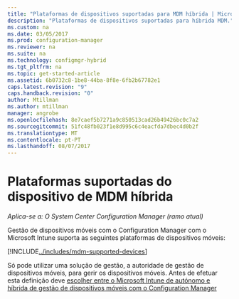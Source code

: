 ```yaml
---
title: "Plataformas de dispositivos suportadas para MDM híbrida | Microsoft Docs"
description: "Plataformas de dispositivos suportadas para híbrida MDM."
ms.custom: na
ms.date: 03/05/2017
ms.prod: configuration-manager
ms.reviewer: na
ms.suite: na
ms.technology: configmgr-hybrid
ms.tgt_pltfrm: na
ms.topic: get-started-article
ms.assetid: 6b0732c8-1be8-44ba-8f8e-6fb2b67782e1
caps.latest.revision: "9"
caps.handback.revision: "0"
author: Mtillman
ms.author: mtillman
manager: angrobe
ms.openlocfilehash: 8e7caef5b7271a9c850513cad26b49426bc0c7a2
ms.sourcegitcommit: 51fc48fb023f1e8d995c6c4eacfda7dbec4d0b2f
ms.translationtype: MT
ms.contentlocale: pt-PT
ms.lasthandoff: 08/07/2017
---
```

# <a name="supported-device-platforms-for-hybrid-mdm"></a>Plataformas suportadas do dispositivo de MDM híbrida

*Aplica-se a: O System Center Configuration Manager (ramo atual)*

Gestão de dispositivos móveis com o Configuration Manager com o Microsoft Intune suporta as seguintes plataformas de dispositivos móveis:

[!INCLUDE[../includes/mdm-supported-devices](../includes/mdm-supported-devices.md)]

Só pode utilizar uma solução de gestão, a autoridade de gestão de dispositivos móveis, para gerir os dispositivos móveis. Antes de efetuar esta definição deve [escolher entre o Microsoft Intune de autónomo e híbrida de gestão de dispositivos móveis com o Configuration Manager](../understand/choose-between-standalone-intune-and-hybrid-mobile-device-management.md)
